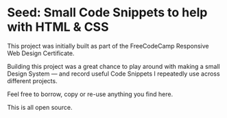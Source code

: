 # Seed: Small Code Snippets to help with HTML & CSS

This project was initially built as part of the FreeCodeCamp Responsive Web Design Certificate.

Building this project was a great chance to play around with making a small Design System — and record useful Code Snippets I repeatedly use across different projects.

Feel free to borrow, copy or re-use anything you find here.

This is all open source.
